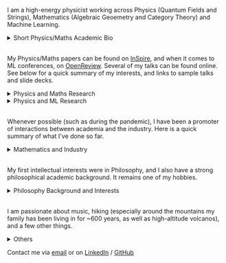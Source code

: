 <!-- Redirected from A Website Builder -->

I am a high-energy physicist working across Physics (Quantum Fields and Strings), Mathematics (Algebraic Geoemetry and Category Theory) and Machine Learning. 


<details>
<summary>Short Physics/Maths Academic Bio </summary>

<br>
  
<p style="font-size:14px">
  
I studied at the University of Zurich/ETHZ (Swiss Federal Institute of Technology), and completed a PhD/DPhil at the Mathematical Institute of the University of Oxford. My MSc advisor was Niklas Beisert, my DPhil supervisor Lionel Mason. I have been affiliated with the Perimeter Institute, Durham University, the University of Edinburgh, DESY Hamburg. I am currently visiting the University of Cambridge.

  
</p>


</details>

<br>

My Physics/Maths papers can be found on [InSpire](https://inspirehep.net/authors/1712079), and when it comes to ML conferences, on [OpenReview](https://openreview.net/profile?id=~Andrea_E._V._Ferrari1). Several of my talks can be found online. See below for a quick summary of my interests, and links to sample talks and slide decks.

<details>
<summary>Physics and Maths Research </summary>
  
<br>

<ul style="font-size:14px">
  
Broadly speaking, I have been pioneering the following research directions:

<li> Describe observables of 3d SUSY gauge theories exploting the geometry of vortex and quasi-map moduli spaces. [Sample talk at PI](https://pirsa.org/19030107) and [sample slide deck](talks/Geom_Indices.pdf). </li>
<li> Understand 2d chiral CFTs (VOAs) that arise at the boundary of tolopogically twisted 3d QFTs in terms of the vacuum geometry of the 3d theory. [Sample talk at the Simons Center](https://scgp.stonybrook.edu/video_portal/video.php?id=6991) and [sample slide deck](talks/Hyper_VOAs.pdf). </li>
<li> Understand generalised symmetries in QFT in terms of higher representation theory, opening up the understanding of their representations. [Sample talk at Oxford](https://www.youtube.com/watch?v=vwkouB69R-M) and [sample slide deck](talks/GenSym_HigherGauge.pdf). </li>
<li> Understand the relation between moduli spaces of Berry connections of QFTs/periodic monopoles and generalised cohomology. [Sample talk at ICTP](https://www.youtube.com/watch?v=2VEXMpJmCeo) and [sample slide deck](talks/Berry_GenCoh.pdf).<li>

I am currently working on the following:

<li> Exploit chiralisation techniques to describe geometrically spaces of conformal blocks of chiral CFTs. </li>
<li> Exploit chiralisation techniques to understand AdS/CFT holography at minimal string tension. </li>
<li> Understand more thoroughly the deep relationship between Berry phases and generalised cohomology. </li>
<li> Exploit higher geometry to understand generalised symmetries and their representations. </li>

</ul>

</details>



<details>
<summary>Physics and ML Research </summary>
  
<br>

<p style="font-size:14px">

One of the most important tasks in Machine Learning applied to Physics is to fit parameters in a Hamiltonian such that obsreved data is reproduced. However, can one learn not only a Hamiltonian, but also features such as the structure of the space the system is defined on, and the observables that are producing certain correlation functions? 

These questions are fundamental if one wants to automatically discover dualities. I am currently pioneering such approaches. See this [ICLM25]() paper for some first results.
  
</p>

</details>

<br>

Whenever possible (such as during the pandemic), I have been a promoter of interactions between academia and the industry. Here is a quick summary of what I've done so far.

<details>
<summary>Mathematics and Industry</summary>

<br>

<p style="font-size:14px">
  
Over the years, I have used maths and ML competences to do work on and advise on risk management, megaproject management, and as I come from a family of builders, construction more generally. Contact me if you'd like to hear more.
  
</p>

</details>

<br>

My first intellectual interests were in Philosophy, and I also have a strong philosophical academic background. It remains one of my hobbies.



<details>
<summary>Philosophy Background and Interests</summary>

<br>

<p style="font-size:14px">

I have been passionate about Philosophy, both continental and analytic. I did some Philosophy in my undergrad and completed with distinction an MSt in Philosophy of Physics at the University of Oxford. I wrote essays on epistemology, philosophy of science, and philosophy of physics. I enjoy thinking about how the foundations of mathematics and geometry impact the construction of physical theories. If you are at all curious about this, feel free to contact me.

</p>

</details>

<br>

I am passionate about music, hiking (especially around the mountains my family has been living in for ~600 years, as well as high-altitude volcanos), and a few other things.

<details>


<summary>Others </summary>

<br>

I am trying to build a generative model that composes fugues. If you are interested, contact me.

</details>

Contact me via [email](mailto:andrea.e.v.ferrari@gmail.com) or on [LinkedIn](https://www.linkedin.com/in/andreaevferrari/) / [GitHub](https://github.com/andreaevferrari) 
